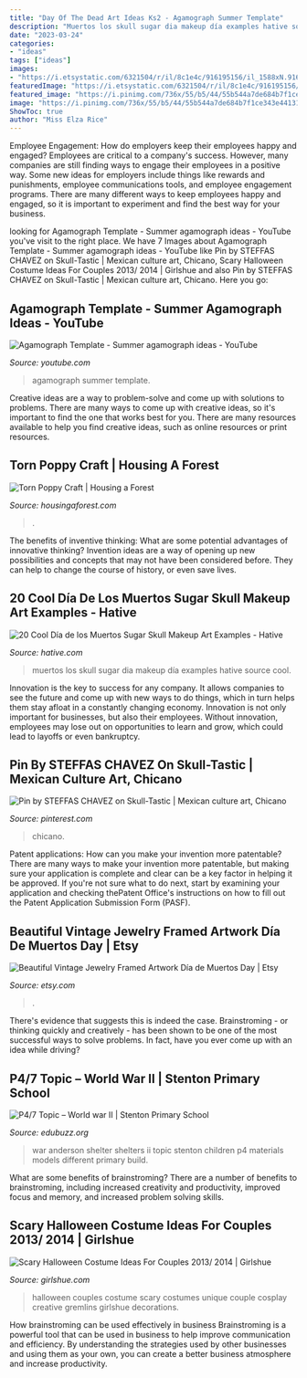 ```yaml
---
title: "Day Of The Dead Art Ideas Ks2 - Agamograph Summer Template"
description: "Muertos los skull sugar dia makeup día examples hative source cool"
date: "2023-03-24"
categories:
- "ideas"
tags: ["ideas"]
images:
- "https://i.etsystatic.com/6321504/r/il/8c1e4c/916195156/il_1588xN.916195156_kn3d.jpg"
featuredImage: "https://i.etsystatic.com/6321504/r/il/8c1e4c/916195156/il_1588xN.916195156_kn3d.jpg"
featured_image: "https://i.pinimg.com/736x/55/b5/44/55b544a7de684b7f1ce343e44131d29b.jpg"
image: "https://i.pinimg.com/736x/55/b5/44/55b544a7de684b7f1ce343e44131d29b.jpg"
ShowToc: true
author: "Miss Elza Rice"
---
```



Employee Engagement: How do employers keep their employees happy and engaged?
Employees are critical to a company's success. However, many companies are still finding ways to engage their employees in a positive way. Some new ideas for employers include things like rewards and punishments, employee communications tools, and employee engagement programs. There are many different ways to keep employees happy and engaged, so it is important to experiment and find the best way for your business.

	

		
looking for Agamograph Template - Summer agamograph ideas - YouTube you've visit to the right place. We have 7 Images about Agamograph Template - Summer agamograph ideas - YouTube like Pin by STEFFAS CHAVEZ on Skull-Tastic | Mexican culture art, Chicano, Scary Halloween Costume Ideas For Couples 2013/ 2014 | Girlshue and also Pin by STEFFAS CHAVEZ on Skull-Tastic | Mexican culture art, Chicano. Here you go:
		
    
## Agamograph Template - Summer Agamograph Ideas - YouTube

<img loading=lazy src="https://i.ytimg.com/vi/6iQlILHzHfw/maxresdefault.jpg" onerror="this.onerror=null;this.src='https://tse3.mm.bing.net/th?id=OIP.5QKYdXSgZiuhLAXeVe1ZIwHaEK&amp;pid=15.1';" alt="Agamograph Template - Summer agamograph ideas - YouTube">

_Source: youtube.com_

>agamograph summer template. 

	

Creative ideas are a way to problem-solve and come up with solutions to problems. There are many ways to come up with creative ideas, so it's important to find the one that works best for you. There are many resources available to help you find creative ideas, such as online resources or print resources.

    
## Torn Poppy Craft | Housing A Forest

<img loading=lazy src="http://www.housingaforest.com/wp-content/uploads/2015/11/Torn-Flower-Craft-Veteran’s-Day-or-Remembrance-Day-Poppy-for-Kids-1-409x614.jpg" onerror="this.onerror=null;this.src='https://tse3.mm.bing.net/th?id=OIP.aKFMu4VthnXJ7u0EDDOVzAAAAA&amp;pid=15.1';" alt="Torn Poppy Craft | Housing a Forest">

_Source: housingaforest.com_

>. 

	

The benefits of inventive thinking: What are some potential advantages of innovative thinking?
Invention ideas are a way of opening up new possibilities and concepts that may not have been considered before. They can help to change the course of history, or even save lives.

    
## 20 Cool Día De Los Muertos Sugar Skull Makeup Art Examples - Hative

<img loading=lazy src="https://hative.com/wp-content/uploads/2014/05/dia-de-los-muertos/5-dia-de-los-muertos-make-up.jpg" onerror="this.onerror=null;this.src='https://tse1.mm.bing.net/th?id=OIP.9ULs1um6JGlCjgg0bL6I1wAAAA&amp;pid=15.1';" alt="20 Cool Día de los Muertos Sugar Skull Makeup Art Examples - Hative">

_Source: hative.com_

>muertos los skull sugar dia makeup día examples hative source cool. 

	

Innovation is the key to success for any company. It allows companies to see the future and come up with new ways to do things, which in turn helps them stay afloat in a constantly changing economy. Innovation is not only important for businesses, but also their employees. Without innovation, employees may lose out on opportunities to learn and grow, which could lead to layoffs or even bankruptcy.

    
## Pin By STEFFAS CHAVEZ On Skull-Tastic | Mexican Culture Art, Chicano

<img loading=lazy src="https://i.pinimg.com/736x/55/b5/44/55b544a7de684b7f1ce343e44131d29b.jpg" onerror="this.onerror=null;this.src='https://tse1.mm.bing.net/th?id=OIP.5UR_Q5woPpodiaJsoGdXuAHaI9&amp;pid=15.1';" alt="Pin by STEFFAS CHAVEZ on Skull-Tastic | Mexican culture art, Chicano">

_Source: pinterest.com_

>chicano. 

	

Patent applications: How can you make your invention more patentable?
There are many ways to make your invention more patentable, but making sure your application is complete and clear can be a key factor in helping it be approved. If you're not sure what to do next, start by examining your application and checking thePatent Office's instructions on how to fill out the Patent Application Submission Form (PASF).

    
## Beautiful Vintage Jewelry Framed Artwork Día De Muertos Day | Etsy

<img loading=lazy src="https://i.etsystatic.com/6321504/r/il/8c1e4c/916195156/il_1588xN.916195156_kn3d.jpg" onerror="this.onerror=null;this.src='https://tse1.mm.bing.net/th?id=OIP.l7UHvvH9y9zV25n8Xcu1sgHaJ3&amp;pid=15.1';" alt="Beautiful Vintage Jewelry Framed Artwork Día de Muertos Day | Etsy">

_Source: etsy.com_

>. 

	

There's evidence that suggests this is indeed the case. Brainstroming - or thinking quickly and creatively - has been shown to be one of the most successful ways to solve problems. In fact, have you ever come up with an idea while driving?

    
## P4/7 Topic – World War II | Stenton Primary School

<img loading=lazy src="https://www.edubuzz.org/stenton/files/2011/11/I-can-build-an-Anderson-Shelter-using-different-materials-11.jpg" onerror="this.onerror=null;this.src='https://tse3.mm.bing.net/th?id=OIP.IjIDQtmQuxd6G-6ZVLs0bwHaJ4&amp;pid=15.1';" alt="P4/7 Topic – World war II | Stenton Primary School">

_Source: edubuzz.org_

>war anderson shelter shelters ii topic stenton children p4 materials models different primary build. 

	

What are some benefits of brainstroming?
There are a number of benefits to brainstroming, including increased creativity and productivity, improved focus and memory, and increased problem solving skills.

    
## Scary Halloween Costume Ideas For Couples 2013/ 2014 | Girlshue

<img loading=lazy src="http://www.girlshue.com/wp-content/uploads/2016/07/unnamed-file-2466.jpg" onerror="this.onerror=null;this.src='https://tse1.mm.bing.net/th?id=OIP.TaxExAS9O8ih9m_Z3GWcbQAAAA&amp;pid=15.1';" alt="Scary Halloween Costume Ideas For Couples 2013/ 2014 | Girlshue">

_Source: girlshue.com_

>halloween couples costume scary costumes unique couple cosplay creative gremlins girlshue decorations. 

	

How brainstroming can be used effectively in business
Brainstroming is a powerful tool that can be used in business to help improve communication and efficiency. By understanding the strategies used by other businesses and using them as your own, you can create a better business atmosphere and increase productivity.

